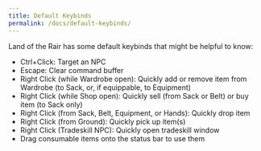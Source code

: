 ```yaml
---
title: Default Keybinds
permalink: /docs/default-keybinds/
---
```


Land of the Rair has some default keybinds that might be helpful to know:

* Ctrl+Click: Target an NPC
* Escape: Clear command buffer
* Right Click (while Wardrobe open): Quickly add or remove item from Wardrobe (to Sack, or, if equippable, to Equipment)
* Right Click (while Shop open): Quickly sell (from Sack or Belt) or buy item (to Sack only)
* Right Click (from Sack, Belt, Equipment, or Hands): Quickly drop item
* Right Click (from Ground): Quickly pick up item(s)
* Right Click (Tradeskill NPC): Quickly open tradeskill window
* Drag consumable items onto the status bar to use them

